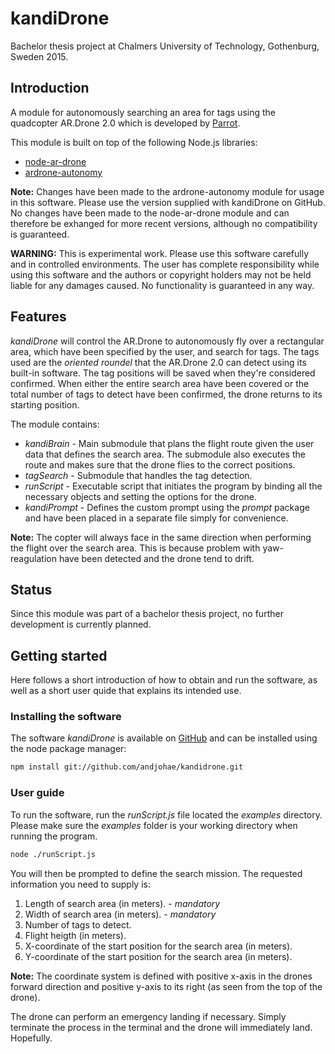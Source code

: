 # kandiDrone
Bachelor thesis project at Chalmers University of Technology, Gothenburg,
Sweden 2015.

## Introduction
A module for autonomously searching an area for tags using the quadcopter AR.Drone 2.0 which is developed by [Parrot](http://ardrone2.parrot.com/).

This module is built on top of the following Node.js libraries:
* [node-ar-drone](https://github.com/felixge/node-ar-drone)
* [ardrone-autonomy](https://github.com/eschnou/ardrone-autonomy)

**Note:** Changes have been made to the ardrone-autonomy module for usage in this software. Please use the version supplied with kandiDrone on GitHub. No changes have been made to the node-ar-drone module and can therefore be exhanged for more recent versions, although no compatibility is guaranteed.

**WARNING:** This is experimental work. Please use this software carefully and in controlled environments. The user has complete responsibility while using this software and the authors or copyright holders may not be held liable for any damages caused. No functionality is guaranteed in any way.

## Features
*kandiDrone* will control the AR.Drone to autonomously fly over a rectangular area, which have been specified by the user, and search for tags. The tags used are the *oriented roundel* that the AR.Drone 2.0 can detect using its built-in software. The tag positions will be saved when they're considered confirmed. When either the entire search area have been covered or the total number of tags to detect have been confirmed, the drone returns to its starting position.

The module contains:
* *kandiBrain* - Main submodule that plans the flight route given the user data that defines the search area. The submodule also executes the route and makes sure that the drone flies to the correct positions.
* *tagSearch* - Submodule that handles the tag detection.
* *runScript* - Executable script that initiates the program by binding all the necessary objects and setting the options for the drone.
* *kandiPrompt* - Defines the custom prompt using the *prompt* package and have been placed in a separate file simply for convenience.

**Note:** The copter will always face in the same direction when performing the flight over the search area. This is because problem with yaw-reagulation have been detected and the drone tend to drift.

## Status
Since this module was part of a bachelor thesis project, no further development is currently planned.

## Getting started
Here follows a short introduction of how to obtain and run the software, as well as a short user quide that explains its intended use.

### Installing the software

The software *kandiDrone* is available on [GitHub](https://github.com/andjohae/kandidrone) and can be installed using the node package manager:
```bash
npm install git://github.com/andjohae/kandidrone.git
```

### User guide

To run the software, run the *runScript.js* file located the *examples* directory. Please make sure the *examples* folder is your working directory when running the program.
```bash
node ./runScript.js
```

You will then be prompted to define the search mission. The requested information you need to supply is:

1. Length of search area (in meters). - *mandatory*
2. Width of search area  (in meters). - *mandatory*
3. Number of tags to detect.
4. Flight heigth (in meters).
5. X-coordinate of the start position for the search area (in meters).
6. Y-coordinate of the start position for the search area (in meters).

**Note:** The coordinate system is defined with positive x-axis in the drones forward direction and positive y-axis to its right (as seen from the top of the drone).

The drone can perform an emergency landing if necessary. Simply terminate the process in the terminal and the drone will immediately land. Hopefully.
